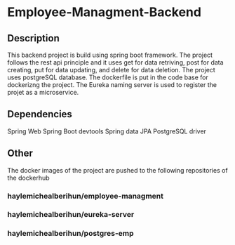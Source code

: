 # Employee-Managment-Backend

## Description
This backend project is build using spring boot framework. The project follows the rest api principle and it uses get for data retriving, post for data creating, 
put for data updating, and delete for data deletion. The project uses postgreSQL database. The dockerfile is put in the code base for dockerizng the project. 
The Eureka naming server is used to register the projet as a microservice. 

## Dependencies
Spring Web
Spring Boot devtools
Spring data JPA
PostgreSQL driver

## Other
The docker images of the project are pushed to the following repositories of the dockerhub
  ### haylemichealberihun/employee-managment
  ### haylemichealberihun/eureka-server
  ### haylemichealberihun/postgres-emp
  
